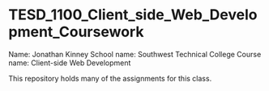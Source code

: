 # TESD_1100_Client_side_Web_Development_Coursework

Name: Jonathan Kinney
School name: Southwest Technical College
Course name: Client-side Web Development

This repository holds many of the assignments for this class.
